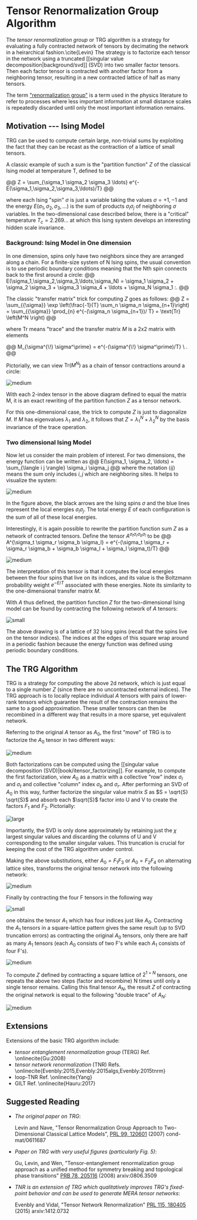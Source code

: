 # Tensor Renormalization Group Algorithm

<!--TOC-->

The _tensor renormalization group_ or TRG algorithm
is a strategy for evaluating a fully contracted network of tensors
by decimating the network in a heirarchical fashion.\cite{Levin} 
The strategy is to factorize each tensor in the network using a truncated
[[singular value decomposition|background/svd]] (SVD) into two smaller
factor tensors. Then each factor tensor is contracted with another factor
from a neighboring tensor, resulting in a new contracted lattice of half 
as many tensors.

The term ["renormalization group"](https://websites.pmc.ucsc.edu/~wrs/Project/2014-summer%20seminar/Renorm/Wilson-many%20scales-Sci%20Am-79.pdf) is a term used in the physics
literature to refer to processes where less important 
information at small distance scales is repeatedly discarded until only the 
most important information remains.

## Motivation --- Ising Model

TRG can be used to compute certain large, non-trivial sums by exploiting
the fact that they can be recast as the contraction of a lattice of small tensors.

A classic example of such a sum is the "partition function" $Z$ of the classical Ising
model at temperature T, defined to be

@@
Z = \sum_{\sigma_1 \sigma_2 \sigma_3 \ldots} e^{-E(\sigma_1,\sigma_2,\sigma_3,\ldots)/T}
@@

where each Ising "spin" $\sigma$ is just a variable taking the values $\sigma = +1, -1$ and the energy
$E(\sigma_1,\sigma_2,\sigma_3,\ldots)$ is the sum of products $\sigma_i \sigma_j$ of 
neighboring $\sigma$ variables.
In the two-dimensional case described below, there is a "critical" temperature $T_c=2.269\ldots$
at which this Ising system develops an interesting hidden scale invariance.


### Background: Ising Model in One dimension

In one dimension, spins only have two neighbors since they are arranged along a chain.
For a finite-size system of N Ising spins, the usual convention is to use periodic boundary conditions 
meaning that the Nth spin connects back to the first around a circle:
@@
E(\sigma_1,\sigma_2,\sigma_3,\ldots,\sigma_N) 
 = \sigma_1 \sigma_2 + \sigma_2 \sigma_3 + \sigma_3 \sigma_4 + \ldots + \sigma_N \sigma_1 \:.
@@

The classic "transfer matrix" trick for computing $Z$ goes as follows:
@@
Z = \sum_{\{\sigma\}} \exp \left(\frac{-1}{T} \sum_n \sigma_n \sigma_{n+1}\right)
 = \sum_{\{\sigma\}} \prod_{n} e^{-(\sigma_n \sigma_{n+1})/ T}
 = \text{Tr} \left(M^N \right)
@@

where $\text{Tr}$ means "trace" and the transfer matrix $M$ is a 2x2 matrix with elements

@@
M_{\sigma^{\\!} \sigma^\prime} = e^{-(\sigma^{\\!} \sigma^\prime)/T} \ .
@@

Pictorially, we can view $\text{Tr}\left(M^N\right)$ as a chain of tensor contractions around a
circle:

![medium](TRG_1dIsingZ.png)

With each 2-index tensor in the above diagram defined to equal the matrix M, it is an exact
rewriting of the partition function $Z$ as a tensor network.

For this one-dimensional case, the trick to compute $Z$ is just to diagonalize $M$. 
If $M$ has eigenvalues $\lambda_1$ and $\lambda_2$, it follows that 
$Z = \lambda_1^N + \lambda_2^N$ by the basis invariance of the trace operation.

###  Two dimensional Ising Model

Now let us consider the main problem of interest. For two dimensions, the energy function
can be written as
@@
E(\sigma_1, \sigma_2, \ldots) = \sum_{\langle i j \rangle} \sigma_i \sigma_j
@@
where the notation $\langle i j \rangle$ means the sum only includes $i,j$ which are
neighboring sites. It helps to visualize the system:

![medium](TRG_2dIsingZ.png)

In the figure above, the black arrows are the Ising spins $\sigma$ and the 
blue lines represent the local energies $\sigma_i \sigma_j$.
The total energy $E$ of each configuration is the sum of all of these local energies.


Interestingly, it is again possible to rewrite the partition function sum
$Z$ as a network of contracted tensors. Define the tensor $A^{\sigma_t \sigma_r \sigma_b \sigma_l}$
to be 
@@
A^{\sigma_t \sigma_r \sigma_b \sigma_l} = e^{-(\sigma_t \sigma_r + \sigma_r \sigma_b + \sigma_b \sigma_l + \sigma_l \sigma_t)/T}
@@

![medium](TRG_Atensor.png)

The interpretation of this tensor is that it computes the local energies between the four spins that
live on its indices, and its value is the Boltzmann probability weight $e^{-E/T}$ associated with
these energies. Note its similarity to the one-dimensional transfer matrix $M$.

With $A$ thus defined, the partition function $Z$ for the two-dimensional Ising model can
be found by contracting the following network of $A$ tensors:

![small](TRG_2dPeriodic.png)

The above drawing is of a lattice of 32 Ising spins (recall that the spins live on
the tensor indices). The indices at the edges of this square wrap around in a periodic
fashion because the energy function was defined using periodic boundary conditions.

## The TRG Algorithm

TRG is a strategy for computing the above 2d network, which is just equal to a single number $Z$
(since there are no uncontracted external indices). The TRG approach is to locally replace 
individual $A$ tensors with pairs of lower-rank tensors which guarantee the result of the contraction
remains the same to a good approximation. These smaller tensors can then be recombined in a different 
way that results in a more sparse, yet equivalent network.

Referring to the original $A$ tensor as $A_0$, the first "move" of 
TRG is to factorize the $A_0$ tensor in two different ways:

![medium](TRG_factor2ways.png)

Both factorizations can be computed using the [[singular value decomposition (SVD)|book/itensor_factorizing]].
For example, to compute the first factorization, view $A_0$ as a matrix with a collective "row"
index $\sigma_l$ and $\sigma_t$ and collective "column" index $\sigma_b$ and $\sigma_r$. 
After performing an SVD of $A_0$ in this way, further factorize the singular value matrix $S$ as $S = \sqrt{S} \sqrt{S}$ and 
absorb each $\sqrt{S}$ factor into 
U and V to create the factors $F_1$ and $F_2$. Pictorially:

![large](TRG_factorizing.png)

Importantly, the SVD is only done approximately by retaining just the $\chi$ largest singular
values and discarding the columns of U and V corresponding to the smaller singular values.
This truncation is crucial for keeping the cost of the TRG algorithm under control.

Making the above substitutions, either
$A_0=F_1 F_3$ or $A_0=F_2 F_4$ on alternating lattice sites, transforms the
original tensor network into the following network:

![medium](TRG_network1.png)

Finally by contracting the four F tensors in the following way

![small](TRG_group.png)

one obtains the tensor $A_1$ which has four indices just like $A_0$.
Contracting the $A_1$ tensors in a square-lattice pattern gives the 
same result (up to SVD truncation errors) as contracting the original $A_0$ tensors,
only there are half as many $A_1$ tensors (each $A_0$ consists
of two F's while each $A_1$ consists of four F's).

![medium](TRG_recombine.png)

To compute $Z$ defined by contracting a square lattice of $2^{1+N}$ tensors, one
repeats the above two steps (factor and recombine) N times until only a single
tensor remains. Calling this final tensor $A_N$, the result $Z$ of contracting
the original network is equal to the following "double trace" of $A_N$:

![medium](TRG_top.png)

## Extensions

Extensions of the basic TRG algorithm include:

- _tensor entanglement renormalization group_ (TERG) Ref. \onlinecite{Gu:2008}
- _tensor network renormalization_ (TNR) Refs. \onlinecite{Evenbly:2015,Evenbly:2015algs,Evenbly:2015tnrm} 
- loop-TNR Ref. \onlinecite{Yang}
- GILT Ref. \onlinecite{Hauru:2017}

## Suggested Reading

- *The original paper on TRG*:

  Levin and Nave, "Tensor Renormalization Group Approach to Two-Dimensional Classical Lattice Models",
  [PRL 99, 120601](http://dx.doi.org/10.1103/PhysRevLett.99.120601) (2007)  cond-mat/0611687

- *Paper on TRG with very useful figures (particularly Fig. 5)*:

  Gu, Levin, and Wen, 
  "Tensor-entanglement renormalization group approach as a unified method for symmetry
  breaking and topological phase transitions"
  [PRB 78, 205116](http://dx.doi.org/10.1103/PhysRevB.78.205116) (2008)  arxiv:0806.3509

- *TNR is an extension of TRG which qualitatively improves TRG's fixed-point behavior
   and can be used to generate MERA tensor networks*:

  Evenbly and Vidal, "Tensor Network Renormalization"
  [PRL 115, 180405](http://dx.doi.org/10.1103/PhysRevLett.115.180405) (2015) arxiv:1412.0732


